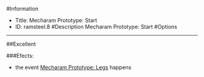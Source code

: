 #Information
 - Title: Mecharam Prototype: Start
 - ID: ramsteel.8
#Description
Mecharam Prototype: Start
#Options

___
##Excellent

###Efects:<ul><li>the event [Mecharam Prototype: Legs](../events/mecharam_prototype_legs.md) happens</li></ul>
